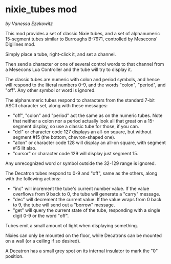 # nixie_tubes mod 

*by Vanessa Ezekowitz*

This mod provides a set of classic Nixie tubes, and a set of alphanumeric 15-segment tubes similar to Burroughs B-7971, controlled by Mesecons' Digilines mod.

Simply place a tube, right-click it, and set a channel.

Then send a character or one of several control words to that channel from a Mesecons Lua Controller and the tube will try to display it.

The classic tubes are numeric with colon and period symbols, and hence will respond to the literal numbers 0-9, and the words "colon", "period", and "off".  Any other symbol or word is ignored.

The alphanumeric tubes respond to characters from the standard 7-bit ASCII character set, along with these messages:

* "off", "colon" and "period" act the same as on the numeric tubes.  Note that neither a colon nor a period actually look all that great on a 15-segment
  display, so use a classic tube for those, if you can.
* "del" or character code 127 displays an all-on square, but without segment #15 (the bottom, chevron-shaped one).
* "allon" or character code 128 will display an all-on square, with segment #15 lit also.
* "cursor" or character code 129 will display just segment 15.

Any unrecognized word or symbol outside the 32-129 range is ignored.

The Decatron tubes respond to 0-9 and "off", same as the others, along with the following actions:

* "inc" will increment the tube's current number value. If the value overflows from 9 back to 0, the tube will generate a "carry" message.
* "dec" will decrement the current value. If the value wraps from 0 back to 9, the tube will send out a "borrow" message.
* "get" will query the current state of the tube, responding with a single digit 0-9 or the word "off".

Tubes emit a small amount of light when displaying something.

Nixies can only be mounted on the floor, while Decatrons can be mounted on a wall (or a ceiling if so desired).

A Decatron has a small grey spot on its internal insulator to mark the "0" position.
